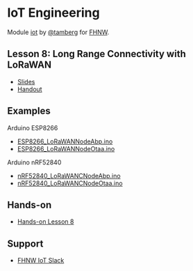 # IoT Engineering
Module [iot](https://www.fhnw.ch/de/studium/module/9280188) by [@tamberg](https://twitter.com/tamberg) for [FHNW](https://www.fhnw.ch/).

## Lesson 8: Long Range Connectivity with LoRaWAN
- [Slides](http://www.tamberg.org/fhnw/2019/IoT08LoRaWANConnectivity.pdf)
- [Handout](http://www.tamberg.org/fhnw/2019/IoT08LoRaWANConnectivityHandout.pdf)

## Examples
Arduino ESP8266
- [ESP8266_LoRaWANNodeAbp.ino](Arduino/ESP8266_LoRaWANNodeAbp/ESP8266_LoRaWANNodeAbp.ino)
- [ESP8266_LoRaWANNodeOtaa.ino](Arduino/ESP8266_LoRaWANNodeOtaa/ESP8266_LoRaWANNodeOtaa.ino)

Arduino nRF52840
- [nRF52840_LoRaWANCNodeAbp.ino](Arduino/nRF52840_LoRaWANCNodeAbp/nRF52840_LoRaWANCNodeAbp.ino)
- [nRF52840_LoRaWANCNodeOtaa.ino](Arduino/nRF52840_LoRaWANCNodeOtaa/nRF52840_LoRaWANCNodeOtaa.ino)

## Hands-on
- [Hands-on Lesson 8](../../../../fhnw-iot-work-08/blob/master/README.md)

## Support
- [FHNW IoT Slack](https://fhnw-iot.slack.com/)
